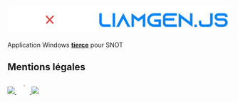 <h1 style="display: flex;align-items:center;justify-content:center;">
<img src="assets/x.png">
</h1>

Application Windows <u><b>tierce</b></u> pour SNOT


## Mentions légales
<a href="https://liamgenjs.vercel.app">
    <img src="https://liamgenjs.vercel.app/cdn/img/logo.png" height="30px">
</a>
<a href="https://snot.fr">
    <img src="assets/logo.png" height="30px">
</a>
<a href="https://www.electronjs.org/fr/">
    <img src="https://upload.wikimedia.org/wikipedia/commons/thumb/9/91/Electron_Software_Framework_Logo.svg/1200px-Electron_Software_Framework_Logo.svg.png" height="30px">
</a>